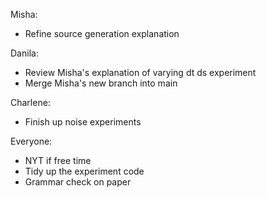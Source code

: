 Misha:

- Refine source generation explanation

Danila:

- Review Misha's explanation of varying dt ds experiment
- Merge Misha's new branch into main

Charlene:

- Finish up noise experiments

Everyone:

- NYT if free time
- Tidy up the experiment code
- Grammar check on paper
